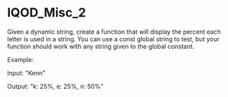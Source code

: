 # IQOD_Misc_2

Given a dynamic string, create a function that will display the percent each letter is used in a string. You can use a const global string to test, but your function should work with any string given to the global constant.

Example:

Input: "Kenn"

Output: "k: 25%, e: 25%, n: 50%"
